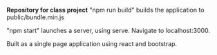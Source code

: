 **Repository for class project**
"npm run build" builds the application to public/bundle.min.js

"npm start" launches a server, using serve. Navigate to localhost:3000.

Built as a single page application using react and bootstrap.